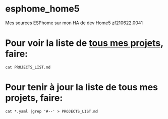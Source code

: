 # esphome_home5
Mes sources ESPhome sur mon HA de dev Home5
zf210622.0041


# Pour voir la liste de [tous mes projets](https://raw.githubusercontent.com/zuzu59/esphome_home5/master/PROJECTS_LIST.md), faire:
```
cat PROJECTS_LIST.md
```


# Pour tenir à jour la  liste de tous mes projets, faire:
```
cat *.yaml |grep '#--' > PROJECTS_LIST.md
```




